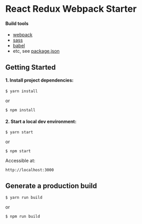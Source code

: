 
# React Redux Webpack Starter

#### Build tools

- [webpack](https://webpack.js.org/)
- [sass](http://sass-lang.com/)
- [babel](https://babeljs.io/)
- etc, see [package.json](https://raw.githubusercontent.com/elijahzapien/vanilla-gulp-starter/master/package.json)

## Getting Started

#### 1. Install project dependencies:

```
$ yarn install
```

or

```
$ npm install
```

#### 2. Start a local dev environment:

```
$ yarn start
```

or

```
$ npm start
```

Accessible at:

```
http://localhost:3000
```

## Generate a production build

```
$ yarn run build
```

or

```
$ npm run build
```
